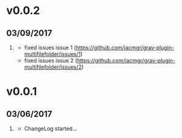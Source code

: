 # v0.0.2
## 03/09/2017

1. [](#bugfix)
    * fixed issues issue 1 (https://github.com/jacmgr/grav-plugin-multifilefolder/issues/1)
    * fixed issues issue 2 (https://github.com/jacmgr/grav-plugin-multifilefolder/issues/2)
    
# v0.0.1
## 03/06/2017

1. [](#new)
    * ChangeLog started...
